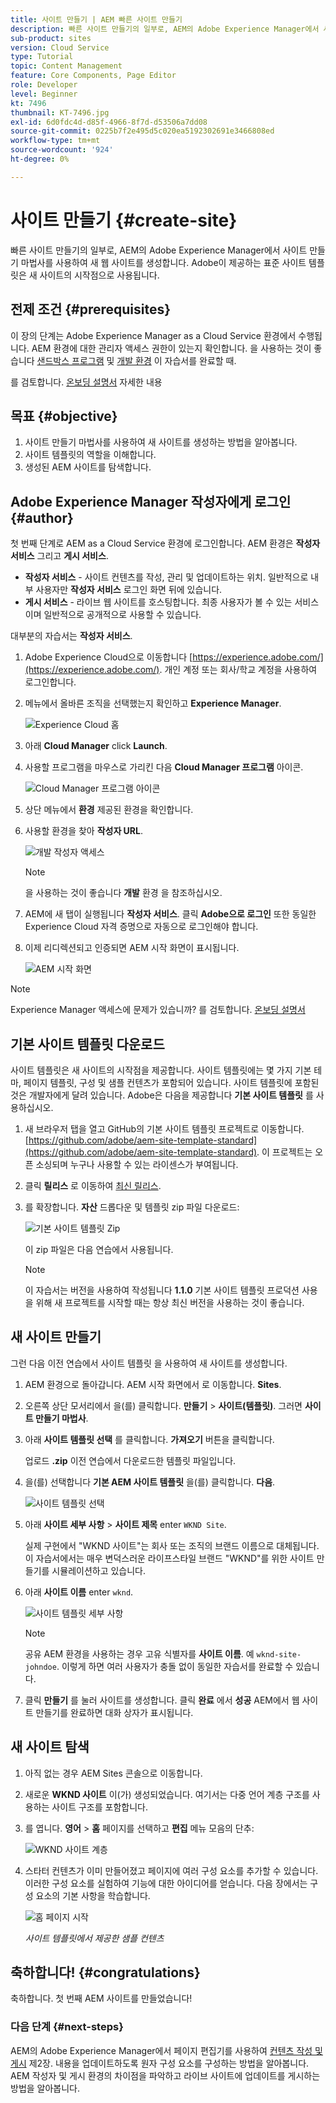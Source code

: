 ```yaml
---
title: 사이트 만들기 | AEM 빠른 사이트 만들기
description: 빠른 사이트 만들기의 일부로, AEM의 Adobe Experience Manager에서 사이트 만들기 마법사를 사용하여 새 웹 사이트를 생성합니다. Adobe이 제공하는 표준 사이트 템플릿은 새 사이트의 시작점으로 사용됩니다.
sub-product: sites
version: Cloud Service
type: Tutorial
topic: Content Management
feature: Core Components, Page Editor
role: Developer
level: Beginner
kt: 7496
thumbnail: KT-7496.jpg
exl-id: 6d0fdc4d-d85f-4966-8f7d-d53506a7dd08
source-git-commit: 0225b7f2e495d5c020ea5192302691e3466808ed
workflow-type: tm+mt
source-wordcount: '924'
ht-degree: 0%

---
```


# 사이트 만들기 {#create-site}

빠른 사이트 만들기의 일부로, AEM의 Adobe Experience Manager에서 사이트 만들기 마법사를 사용하여 새 웹 사이트를 생성합니다. Adobe이 제공하는 표준 사이트 템플릿은 새 사이트의 시작점으로 사용됩니다.

## 전제 조건 {#prerequisites}

이 장의 단계는 Adobe Experience Manager as a Cloud Service 환경에서 수행됩니다. AEM 환경에 대한 관리자 액세스 권한이 있는지 확인합니다. 을 사용하는 것이 좋습니다 [샌드박스 프로그램](https://experienceleague.adobe.com/docs/experience-manager-cloud-service/onboarding/getting-access/sandbox-programs/introduction-sandbox-programs.html) 및 [개발 환경](https://experienceleague.adobe.com/docs/experience-manager-cloud-service/implementing/using-cloud-manager/manage-environments.html) 이 자습서를 완료할 때.

를 검토합니다. [온보딩 설명서](https://experienceleague.adobe.com/docs/experience-manager-cloud-service/onboarding/home.html) 자세한 내용

## 목표 {#objective}

1. 사이트 만들기 마법사를 사용하여 새 사이트를 생성하는 방법을 알아봅니다.
1. 사이트 템플릿의 역할을 이해합니다.
1. 생성된 AEM 사이트를 탐색합니다.

## Adobe Experience Manager 작성자에게 로그인 {#author}

첫 번째 단계로 AEM as a Cloud Service 환경에 로그인합니다. AEM 환경은 **작성자 서비스** 그리고 **게시 서비스**.

* **작성자 서비스** - 사이트 컨텐츠를 작성, 관리 및 업데이트하는 위치. 일반적으로 내부 사용자만 **작성자 서비스** 로그인 화면 뒤에 있습니다.
* **게시 서비스** - 라이브 웹 사이트를 호스팅합니다. 최종 사용자가 볼 수 있는 서비스이며 일반적으로 공개적으로 사용할 수 있습니다.

대부분의 자습서는 **작성자 서비스**.

1. Adobe Experience Cloud으로 이동합니다 [https://experience.adobe.com/](https://experience.adobe.com/). 개인 계정 또는 회사/학교 계정을 사용하여 로그인합니다.
1. 메뉴에서 올바른 조직을 선택했는지 확인하고 **Experience Manager**.

   ![Experience Cloud 홈](assets/create-site/experience-cloud-home-screen.png)

1. 아래 **Cloud Manager** click **Launch**.
1. 사용할 프로그램을 마우스로 가리킨 다음 **Cloud Manager 프로그램** 아이콘.

   ![Cloud Manager 프로그램 아이콘](assets/create-site/cloud-manager-program-icon.png)

1. 상단 메뉴에서 **환경** 제공된 환경을 확인합니다.

1. 사용할 환경을 찾아 **작성자 URL**.

   ![개발 작성자 액세스](assets/create-site/access-dev-environment.png)

   >[!NOTE]
   >
   >을 사용하는 것이 좋습니다 **개발** 환경 을 참조하십시오.

1. AEM에 새 탭이 실행됩니다 **작성자 서비스**. 클릭 **Adobe으로 로그인** 또한 동일한 Experience Cloud 자격 증명으로 자동으로 로그인해야 합니다.

1. 이제 리디렉션되고 인증되면 AEM 시작 화면이 표시됩니다.

   ![AEM 시작 화면](assets/create-site/aem-start-screen.png)

>[!NOTE]
>
> Experience Manager 액세스에 문제가 있습니까? 를 검토합니다. [온보딩 설명서](https://experienceleague.adobe.com/docs/experience-manager-cloud-service/onboarding/home.html)

## 기본 사이트 템플릿 다운로드

사이트 템플릿은 새 사이트의 시작점을 제공합니다. 사이트 템플릿에는 몇 가지 기본 테마, 페이지 템플릿, 구성 및 샘플 컨텐츠가 포함되어 있습니다. 사이트 템플릿에 포함된 것은 개발자에게 달려 있습니다. Adobe은 다음을 제공합니다 **기본 사이트 템플릿** 를 사용하십시오.

1. 새 브라우저 탭을 열고 GitHub의 기본 사이트 템플릿 프로젝트로 이동합니다. [https://github.com/adobe/aem-site-template-standard](https://github.com/adobe/aem-site-template-standard). 이 프로젝트는 오픈 소싱되며 누구나 사용할 수 있는 라이센스가 부여됩니다.
1. 클릭 **릴리스** 로 이동하여 [최신 릴리스](https://github.com/adobe/aem-site-template-standard/releases/latest).
1. 를 확장합니다. **자산** 드롭다운 및 템플릿 zip 파일 다운로드:

   ![기본 사이트 템플릿 Zip](assets/create-site/template-basic-zip-file.png)

   이 zip 파일은 다음 연습에서 사용됩니다.

   >[!NOTE]
   >
   > 이 자습서는 버전을 사용하여 작성됩니다 **1.1.0** 기본 사이트 템플릿 프로덕션 사용을 위해 새 프로젝트를 시작할 때는 항상 최신 버전을 사용하는 것이 좋습니다.

## 새 사이트 만들기

그런 다음 이전 연습에서 사이트 템플릿 을 사용하여 새 사이트를 생성합니다.

1. AEM 환경으로 돌아갑니다. AEM 시작 화면에서 로 이동합니다. **Sites**.
1. 오른쪽 상단 모서리에서 을(를) 클릭합니다. **만들기** > **사이트(템플릿)**. 그러면 **사이트 만들기 마법사**.
1. 아래 **사이트 템플릿 선택** 를 클릭합니다. **가져오기** 버튼을 클릭합니다.

   업로드 **.zip** 이전 연습에서 다운로드한 템플릿 파일입니다.

1. 을(를) 선택합니다 **기본 AEM 사이트 템플릿** 을(를) 클릭합니다. **다음**.

   ![사이트 템플릿 선택](assets/create-site/select-site-template.png)

1. 아래 **사이트 세부 사항** > **사이트 제목** enter `WKND Site`.

   실제 구현에서 &quot;WKND 사이트&quot;는 회사 또는 조직의 브랜드 이름으로 대체됩니다. 이 자습서에서는 매우 변덕스러운 라이프스타일 브랜드 &quot;WKND&quot;를 위한 사이트 만들기를 시뮬레이션하고 있습니다.

1. 아래 **사이트 이름** enter `wknd`.

   ![사이트 템플릿 세부 사항](assets/create-site/site-template-details.png)

   >[!NOTE]
   >
   > 공유 AEM 환경을 사용하는 경우 고유 식별자를 **사이트 이름**. 예 `wknd-site-johndoe`. 이렇게 하면 여러 사용자가 충돌 없이 동일한 자습서를 완료할 수 있습니다.

1. 클릭 **만들기** 를 눌러 사이트를 생성합니다. 클릭 **완료** 에서 **성공** AEM에서 웹 사이트 만들기를 완료하면 대화 상자가 표시됩니다.

## 새 사이트 탐색

1. 아직 없는 경우 AEM Sites 콘솔으로 이동합니다.
1. 새로운 **WKND 사이트** 이(가) 생성되었습니다. 여기서는 다중 언어 계층 구조를 사용하는 사이트 구조를 포함합니다.
1. 를 엽니다. **영어** > **홈** 페이지를 선택하고 **편집** 메뉴 모음의 단추:

   ![WKND 사이트 계층](assets/create-site/wknd-site-starter-hierarchy.png)

1. 스타터 컨텐츠가 이미 만들어졌고 페이지에 여러 구성 요소를 추가할 수 있습니다. 이러한 구성 요소를 실험하여 기능에 대한 아이디어를 얻습니다. 다음 장에서는 구성 요소의 기본 사항을 학습합니다.

   ![홈 페이지 시작](assets/create-site/start-home-page.png)

   *사이트 템플릿에서 제공한 샘플 컨텐츠*

## 축하합니다! {#congratulations}

축하합니다. 첫 번째 AEM 사이트를 만들었습니다!

### 다음 단계 {#next-steps}

AEM의 Adobe Experience Manager에서 페이지 편집기를 사용하여 [컨텐츠 작성 및 게시](author-content-publish.md) 제2장. 내용을 업데이트하도록 원자 구성 요소를 구성하는 방법을 알아봅니다. AEM 작성자 및 게시 환경의 차이점을 파악하고 라이브 사이트에 업데이트를 게시하는 방법을 알아봅니다.
